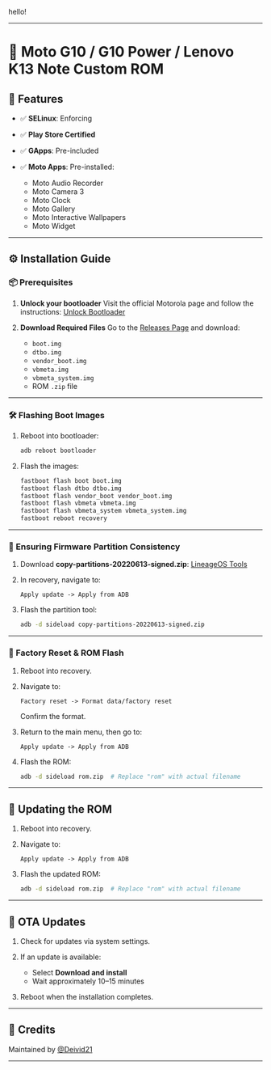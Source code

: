 hello!

---

# 📱 Moto G10 / G10 Power / Lenovo K13 Note Custom ROM

## 🔐 Features

* ✅ **SELinux**: Enforcing
* ✅ **Play Store Certified**
* ✅ **GApps**: Pre-included
* ✅ **Moto Apps**: Pre-installed:

  * Moto Audio Recorder
  * Moto Camera 3
  * Moto Clock
  * Moto Gallery
  * Moto Interactive Wallpapers
  * Moto Widget

---

## ⚙️ Installation Guide

### 📦 Prerequisites

1. **Unlock your bootloader**
   Visit the official Motorola page and follow the instructions:
   [Unlock Bootloader](https://en-us.support.motorola.com/app/standalone/bootloader/unlock-your-device-a)

2. **Download Required Files**
   Go to the [Releases Page](https://github.com/Deivid21/RELEASES/blob/main/README.md#moto-g10--g10-power--lenovo-k13-note-capri) and download:

   * `boot.img`
   * `dtbo.img`
   * `vendor_boot.img`
   * `vbmeta.img`
   * `vbmeta_system.img`
   * ROM `.zip` file

---

### 🛠️ Flashing Boot Images

1. Reboot into bootloader:

   ```bash
   adb reboot bootloader
   ```

2. Flash the images:

   ```bash
   fastboot flash boot boot.img
   fastboot flash dtbo dtbo.img
   fastboot flash vendor_boot vendor_boot.img
   fastboot flash vbmeta vbmeta.img
   fastboot flash vbmeta_system vbmeta_system.img
   fastboot reboot recovery
   ```

---

### 📁 Ensuring Firmware Partition Consistency

1. Download **copy-partitions-20220613-signed.zip**:
   [LineageOS Tools](https://mirrorbits.lineageos.org/tools/copy-partitions-20220613-signed.zip)

2. In recovery, navigate to:

   ```
   Apply update -> Apply from ADB
   ```

3. Flash the partition tool:

   ```bash
   adb -d sideload copy-partitions-20220613-signed.zip
   ```

---

### 🧹 Factory Reset & ROM Flash

1. Reboot into recovery.

2. Navigate to:

   ```
   Factory reset -> Format data/factory reset
   ```

   Confirm the format.

3. Return to the main menu, then go to:

   ```
   Apply update -> Apply from ADB
   ```

4. Flash the ROM:

   ```bash
   adb -d sideload rom.zip  # Replace "rom" with actual filename
   ```

---

## 🔄 Updating the ROM

1. Reboot into recovery.

2. Navigate to:

   ```
   Apply update -> Apply from ADB
   ```

3. Flash the updated ROM:

   ```bash
   adb -d sideload rom.zip  # Replace "rom" with actual filename
   ```

---

## 📲 OTA Updates

1. Check for updates via system settings.

2. If an update is available:

   * Select **Download and install**
   * Wait approximately 10–15 minutes

3. Reboot when the installation completes.

---

## 💬 Credits

Maintained by [@Deivid21](https://github.com/Deivid21)

---
